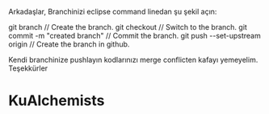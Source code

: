 Arkadaşlar,
Branchinizi eclipse command linedan şu şekil açın:

git branch <branchname> // Create the branch.
git checkout <branchname> // Switch to the branch.
git commit -m "created branch" // Commit the branch.
git push --set-upstream origin <branchname> // Create the branch in github.

Kendi branchinize pushlayın kodlarınızı merge conflicten kafayı yemeyelim.
Teşekkürler
# KuAlchemists
